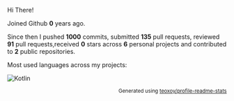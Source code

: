 Hi There!

Joined Github **0** years ago.

Since then I pushed **1000** commits, submitted **135** pull requests, reviewed **91** pull requests,received **0** stars across **6** personal projects and contributed to **2** public repositories.

Most used languages across my projects:

![Kotlin](https://img.shields.io/static/v1?style=flat-square&label=%E2%A0%80&color=555&labelColor=%23A97BFF&message=Kotlin%EF%B8%B1100%25)

<p align="right"><sub>Generated using <a href="https://github.com/marketplace/actions/profile-readme-stats">teoxoy/profile-readme-stats</a></sub></p>
